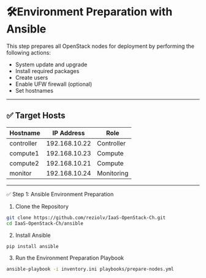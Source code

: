 # 🛠️Environment Preparation with Ansible

This step prepares all OpenStack nodes for deployment by performing the following actions:
- System update and upgrade
- Install required packages
- Create users
- Enable UFW firewall (optional)
- Set hostnames

---

## ✅ Target Hosts

| Hostname    | IP Address     | Role        |
|-------------|----------------|-------------|
| controller  | 192.168.10.22  | Controller  |
| compute1    | 192.168.10.23  | Compute     |
| compute2    | 192.168.10.21  | Compute     |
| monitor     | 192.168.10.24  | Monitoring  |

---
✅ Step 1: Ansible Environment Preparation

1. Clone the Repository
```bash
git clone https://github.com/reziolv/IaaS-OpenStack-Ch.git
cd IaaS-OpenStack-Ch/ansible
```

2. Install Ansible
```bash
pip install ansible
```

3. Run the Environment Preparation Playbook
```bash
ansible-playbook -i inventory.ini playbooks/prepare-nodes.yml
```
